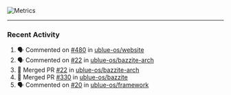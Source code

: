 ![Metrics](https://metrics.lecoq.io/KyleGospo?template=classic&base=header%2C%20activity%2C%20community%2C%20repositories%2C%20metadata&base.indepth=false&base.hireable=false&base.skip=false&config.timezone=America%2FLos_Angeles)

---
### Recent Activity
<!--START_SECTION:activity-->
1. 🗣 Commented on [#480](https://github.com/ublue-os/website/issues/480#issuecomment-1728919640) in [ublue-os/website](https://github.com/ublue-os/website)
2. 🗣 Commented on [#22](https://github.com/ublue-os/bazzite-arch/pull/22#issuecomment-1728885480) in [ublue-os/bazzite-arch](https://github.com/ublue-os/bazzite-arch)
3. 🎉 Merged PR [#22](https://github.com/ublue-os/bazzite-arch/pull/22) in [ublue-os/bazzite-arch](https://github.com/ublue-os/bazzite-arch)
4. 🎉 Merged PR [#330](https://github.com/ublue-os/bazzite/pull/330) in [ublue-os/bazzite](https://github.com/ublue-os/bazzite)
5. 🗣 Commented on [#20](https://github.com/ublue-os/framework/pull/20#issuecomment-1728517572) in [ublue-os/framework](https://github.com/ublue-os/framework)
<!--END_SECTION:activity-->
